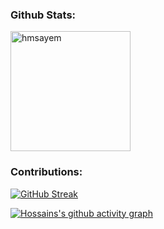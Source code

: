 ### Github Stats: 
<p>
    <a href="https://github.com/hmsayem"><img align="center" src="https://github-readme-stats.vercel.app/api?username=hmsayem&show_icons=true&locale=en&theme=react" alt="hmsayem" height="192px"/> </a>
</p>

### Contributions:

[![GitHub Streak](https://github-readme-streak-stats.herokuapp.com/?user=hmsayem&theme=react)](https://git.io/streak-stats)

[![Hossains's github activity graph](https://activity-graph.herokuapp.com/graph?username=hmsayem&theme=react-dark&bg_color=22272e)](https://github.com/ashutosh00710/github-readme-activity-graph)